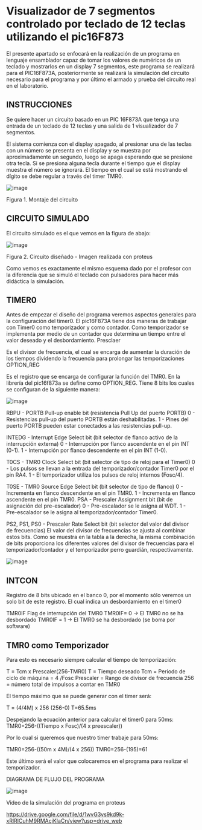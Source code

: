 # Visualizador de 7 segmentos controlado por teclado de 12 teclas utilizando el pic16F873

 El presente apartado se enfocará en la realización de un programa en lenguaje ensamblador capaz de tomar los valores de numéricos de un teclado y mostrarlos en un display 7 segmentos, este programa se realizará para el PIC16F873A, posteriormente se realizará la simulación del circuito necesario para el programa y por último el armado y prueba del circuito real en el laboratorio.

## INSTRUCCIONES
 
  Se quiere hacer un circuito basado en un PIC 16F873A que tenga una entrada de un teclado de 12 teclas y una salida de 1 visualizador de 7 segmentos.

  El sistema comienza con el display apagado, al presionar una de las teclas con un número se presenta en el display y se muestra por aproximadamente un segundo, luego se apaga esperando que se presione otra tecla. Si se presiona alguna tecla durante el tiempo que el display muestra el número se ignorará. El tiempo en el cual se está mostrando el dígito se debe regular a través del timer TMR0.


![image](https://github.com/strix07/Controlador-display-pic16f873a/assets/142692042/44d5a5fa-d9a4-4f01-9407-29f94c4bbefd)



Figura 1.  Montaje del circuito 


## CIRCUITO SIMULADO

El circuito simulado es el que vemos en la figura de abajo:

![image](https://github.com/strix07/Controlador-display-pic16f873a/assets/142692042/8809500c-df66-4fbb-89b3-15f51796357b)


Figura 2.  Circuito diseñado - Imagen realizada con proteus

  Como vemos es exactamente el mismo esquema dado por el profesor con la diferencia que se simuló el teclado con pulsadores para hacer más didáctica la simulación. 

## TIMER0


 Antes de empezar el diseño del programa veremos aspectos generales para la configuración del timer0. El pic16F873A tiene dos maneras de trabajar con Timer0 como temporizador y como contador. Como temporizador se implementa por medio de un contador que determina un tiempo entre el valor deseado y el desbordamiento.
Presclaer

Es el divisor de frecuencia, el cual se encarga de aumentar la duración de los tiempos dividendo la frecuencia para prolongar las temporizaciones
OPTION_REG

Es el registro que se encarga de configurar la función del TMR0. En la librería del pic16f873a se define como OPTION_REG. Tiene 8 bits los cuales se configuran de la siguiente manera:

![image](https://github.com/strix07/Controlador-display-pic16f873a/assets/142692042/9cb6b1f0-afd3-421a-9ec4-1798131f8e82)



RBPU - PORTB Pull-up enable bit (resistencia Pull Up del puerto PORTB)
0 - Resistencias pull-up del puerto PORTB están deshabilitadas.
1 - Pines del puerto PORTB pueden estar conectados a las resistencias pull-up.

INTEDG - Interrupt Edge Select bit (bit selector de flanco activo de la interrupción externa)
0 - Interrupción por flanco ascendente en el pin INT (0-1).
1 - Interrupción por flanco descendente en el pin INT (1-0).

T0CS - TMR0 Clock Select bit (bit selector de tipo de reloj para el Timer0)
0 - Los pulsos se llevan a la entrada del temporizador/contador Timer0 por el pin RA4.
1 - El temporizador utiliza los pulsos de reloj internos (Fosc/4).

T0SE - TMR0 Source Edge Select bit (bit selector de tipo de flanco)
0 - Incrementa en flanco descendente en el pin TMR0.
1 - Incrementa en flanco ascendente en el pin TMR0.
PSA - Prescaler Assignment bit (bit de asignación del pre-escalador)
0 - Pre-escalador se le asigna al WDT.
1 - Pre-escalador se le asigna al temporizador/contador Timer0.

PS2, PS1, PS0 - Prescaler Rate Select bit (bit selector del valor del divisor de frecuencias)
  El valor del divisor de frecuencias se ajusta al combinar estos bits. Como se muestra en la tabla a la derecha, la misma combinación de bits proporciona los diferentes valores del divisor de frecuencias para el temporizador/contador y el temporizador perro guardián, respectivamente.

![image](https://github.com/strix07/Controlador-display-pic16f873a/assets/142692042/c7b39426-ccb0-4dfb-bf3e-4c4c384a0e81)


## INTCON

  Registro de 8 bits ubicado en el banco 0, por el momento sólo veremos un solo bit de este registro. El cual indica un desbordamiento en el timer0
  
TMR0IF Flag de interrupción del TMR0 
TMR0IF= 0 -> El TMR0 no se ha desbordado 
TMR0IF = 1 -> El TMR0 se ha desbordado (se borra por software)

## TMR0 como Temporizador

Para esto es necesario siempre calcular el tiempo de temporización: 

T = Tcm x Prescaler(256-TMR0)
T = Tiempo deseado
Tcm = Periodo de ciclo de máquina = 4 /Fosc
Prescaler = Rango de divisor de frecuencia
256 = número total de impulsos a contar en TMR0

  El tiempo máximo que se puede generar con el timer será:
  
T = (4/4M) x 256 (256-0)
T=65.5ms

  Despejando la ecuación anterior para calcular el timer0 para 50ms:
TMR0=256-((Tiempo x Fosc)/(4 x preescaler))

  Por lo cual si queremos que nuestro timer trabaje para 50ms:
  
TMR0=256-((50m x 4M)/(4 x 256))
TMR0=256-(195)=61

  Este último será el valor que colocaremos en el programa para realizar el temporizador.

DIAGRAMA DE FLUJO DEL PROGRAMA


![image](https://github.com/strix07/Controlador-display-pic16f873a/assets/142692042/d6d0c429-18a6-47a5-a793-ff3e29c5e5a8)


Video de la simulación del programa en proteus

https://drive.google.com/file/d/1wvG3vs9kd9k-xRlRICuhM9RMAcjKIaCn/view?usp=drive_web














